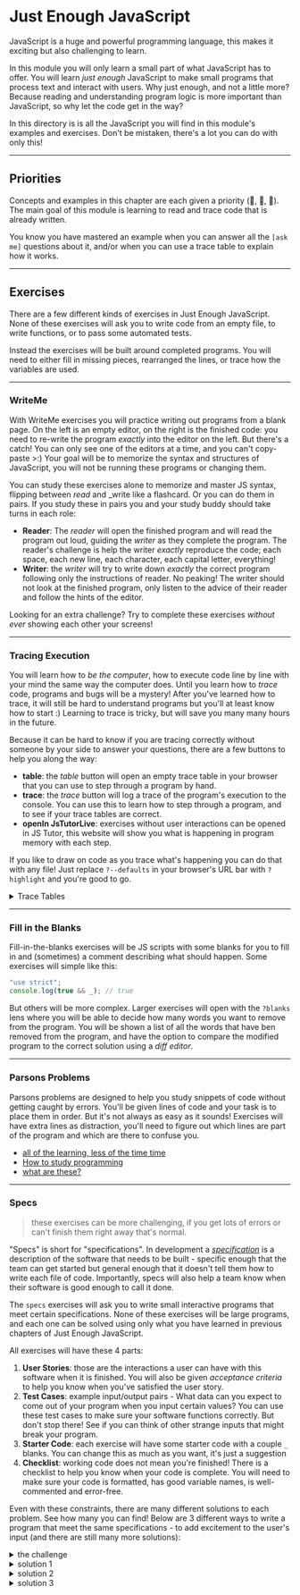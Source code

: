 # Just Enough JavaScript

JavaScript is a huge and powerful programming language, this makes it exciting
but also challenging to learn.

In this module you will only learn a small part of what JavaScript has to offer.
You will learn _just enough_ JavaScript to make small programs that process text
and interact with users. Why just enough, and not a little more? Because reading
and understanding program logic is more important than JavaScript, so why let
the code get in the way?

In this directory is is all the JavaScript you will find in this module's
examples and exercises. Don't be mistaken, there's a lot you can do with only
this!

---

## Priorities

Concepts and examples in this chapter are each given a priority (🥚, 🐣, 🐥).
The main goal of this module is learning to read and trace code that is already
written.

You know you have mastered an example when you can answer all the `[ask me]`
questions about it, and/or when you can use a trace table to explain how it
works.

---

## Exercises

There are a few different kinds of exercises in Just Enough JavaScript. None of
these exercises will ask you to write code from an empty file, to write
functions, or to pass some automated tests.

Instead the exercises will be built around completed programs. You will need to
either fill in missing pieces, rearranged the lines, or trace how the variables
are used.

---

### WriteMe

With WriteMe exercises you will practice writing out programs from a blank page.
On the left is an empty editor, on the right is the finished code: you need to
re-write the program _exactly_ into the editor on the left. But there's a catch!
You can only see one of the editors at a time, and you can't copy-paste >:) Your
goal will be to memorize the syntax and structures of JavaScript, you will not
be running these programs or changing them.

You can study these exercises alone to memorize and master JS syntax, flipping
between _read_ and \_write like a flashcard. Or you can do them in pairs. If you
study these in pairs you and your study buddy should take turns in each role:

- **Reader**: The _reader_ will open the finished program and will read the
  program out loud, guiding the _writer_ as they complete the program. The
  reader's challenge is help the writer _exactly_ reproduce the code; each
  space, each new line, each character, each capital letter, everything!
- **Writer**: the _writer_ will try to write down _exactly_ the correct program
  following only the instructions of reader. No peaking! The writer should not
  look at the finished program, only listen to the advice of their reader and
  follow the hints of the editor.

Looking for an extra challenge? Try to complete these exercises _without ever_
showing each other your screens!

---

### Tracing Execution

You will learn how to _be the computer_, how to execute code line by line with
your mind the same way the computer does. Until you learn how to _trace_ code,
programs and bugs will be a mystery! After you've learned how to trace, it will
still be hard to understand programs but you'll at least know how to start :)
Learning to trace is tricky, but will save you many many hours in the future.

Because it can be hard to know if you are tracing correctly without someone by
your side to answer your questions, there are a few buttons to help you along
the way:

- **table**: the _table_ button will open an empty trace table in your browser
  that you can use to step through a program by hand.
- **trace**: the _trace_ button will log a trace of the program's execution to
  the console. You can use this to learn how to step through a program, and to
  see if your trace tables are correct.
- **openIn JsTutorLive**: exercises without user interactions can be opened in
  JS Tutor, this website will show you what is happening in program memory with
  each step.

If you like to draw on code as you trace what's happening you can do that with
any file! Just replace `?--defaults` in your browser's URL bar with `?highlight`
and you're good to go.

<details>
<summary>Trace Tables</summary>

Trace tables have been around as long as computer programming (probably). The
challenge with a trace table is to run the code in your head, keeping track of
all the variables in your program by hand. This is also called a _dry run_ or a
_desk check_.

You can write trace tables on paper with a pencil, or you can use the trace
tables built into Study Lenses. There are two different types of trace table
available in Study Lenses:

1. **steps**: The _steps_ table asks you to be the computer and to go step by
   step through the program, recording each time a variable is declared, read,
   or assigned. When you use the steps table you can check your work by pressing
   `trace` button and comparing your table to the console output.
2. **values**: The _values_ table is the traditional type of trace table. With
   the _values_ table you only keep track of each time a variable is assigned a
   new value. You can also check your _values_ table by using the `trace` button
   but it will take a little more practice

You may find that the **steps** table is more helpful in the beginning when you
are first learning. It forces you to pay close attention to each step of program
execution.

Later on you may prefer the **values** table because it allows you to look at
the bigger picture and see more clearly the _strategy_ (or _algorithm_) of a
program.

<details>
<summary>links about <em>values</em> trace tables</summary>
<br>

- videos
  - [TeamComputing](https://www.youtube.com/watch?v=DyeVR1zb7Jo)
  - [Computer Science Tutorials](https://www.youtube.com/watch?v=UbANyxE7pGE)
  - [Chris Mayfield](https://www.youtube.com/watch?v=tJGrie7k97c)
  - [Revise Computer Science](https://www.youtube.com/watch?v=dzYlncc72O0)
  - [5 Minutes to Code: Programming Basics "Trace Tables"](https://www.youtube.com/watch?v=i2qLAVBUERs)
- articles
  - [akxl - Desk Checking](https://www.akxl.org/JavaProgramming1/TraceTables.htm)
  - [101computing](https://www.101computing.net/using-trace-tables/),
    [online table](https://www.101computing.net/trace-table/)
  - [ibcomputerscience](https://ibcomputerscience.xyz/trace-tables/)
  - [wikipedia](https://en.wikipedia.org/wiki/Trace_table)
  - [bits of bytes](https://www.bitsofbytes.co/trace-tables.html)

</details>

</details>

---

### Fill in the Blanks

Fill-in-the-blanks exercises will be JS scripts with some blanks for you to fill
in and (sometimes) a comment describing what should happen. Some exercises will
simple like this:

```js
"use strict";
console.log(true && _); // true
```

But others will be more complex. Larger exercises will open with the `?blanks`
lens where you will be able to decide how many words you want to remove from the
program. You will be shown a list of all the words that have ben removed from
the program, and have the option to compare the modified program to the correct
solution using a _diff editor_.

---

### Parsons Problems

Parsons problems are designed to help you study snippets of code without getting
caught by errors. You'll be given lines of code and your task is to place them
in order. But it's not always as easy as it sounds! Exercises will have extra
lines as distraction, you'll need to figure out which lines are part of the
program and which are there to confuse you.

- [all of the learning, less of the time time](https://computinged.wordpress.com/2017/11/17/parsons-problems-have-same-learning-gains-as-writing-or-fixing-code-in-less-time-koli-calling-2017-preview)
- [How to study programming](https://medium.com/swlh/how-to-study-computer-programming-parsons-problems-2bfdefabfd86)
- [what are these?](https://georgejmount.com/parsons-problems/)

---

### Specs

> these exercises can be more challenging, if you get lots of errors or can't
> finish them right away that's normal.

"Specs" is short for "specifications". In development a
[_specification_](https://en.wikipedia.org/wiki/Software_requirements_specification#Structure)
is a description of the software that needs to be built - specific enough that
the team can get started but general enough that it doesn't tell them how to
write each file of code. Importantly, specs will also help a team know when
their software is good enough to call it done.

The `specs` exercises will ask you to write small interactive programs that meet
certain specifications. None of these exercises will be large programs, and each
one can be solved using only what you have learned in previous chapters of Just
Enough JavaScript.

All exercises will have these 4 parts:

1. **User Stories**: those are the interactions a user can have with this
   software when it is finished. You will also be given _acceptance criteria_ to
   help you know when you've satisfied the user story.
2. **Test Cases**: example input/output pairs - What data can you expect to come
   out of your program when you input certain values? You can use these test
   cases to make sure your software functions correctly. But don't stop there!
   See if you can think of other strange inputs that might break your program.
3. **Starter Code**: each exercise will have some starter code with a couple `_`
   blanks. You can change this as much as you want, it's just a suggestion
4. **Checklist**: working code does not mean you're finished! There is a
   checklist to help you know when your code is complete. You will need to make
   sure your code is formatted, has good variable names, is well-commented and
   error-free.

Even with these constraints, there are many different solutions to each problem.
See how many you can find! Below are 3 different ways to write a program that
meet the same specifications - to add excitement to the user's input (and there
are still many more solutions):

<details>
<summary>the challenge</summary>

```js
"use strict";
/*
  1. ===== the user story =====

  a user can provide any input to a prompt
    - given the input is null, the program is sad
    - given the input is not null, the program is excited

  2. ===== the test cases =====

  test cases:
    the user cancels:
      null -> ':('
    any input is exciting:
      '' -> '!'
      'hi' -> 'hi!'
      'javascript' -> 'javascript!'
*/

// 3.  ===== the starter code =====

console.log("--- begin program ---");

// --- gather user input ---
let input = prompt(_);
console.log("input:", input);

// --- declare initial output ---
let output = _;

// --- create final output ---

// --- alert the result ---
console.log("output:", output);
alert(output);

console.log("--- end program ---");

/*
  4. ===== the checklist =====

  checklist:
    [ ] the code is formatted
    [ ] variable names are clear and helpful
    [ ] each line of code is explained in a comment above that line
      - use full sentences and correct JS vocabulary
    [ ] the program runs
    [ ] the program has no errors
    [ ] all of the test cases work
    [ ] you tested strange inputs that could break your program (edge cases)
*/
```

</details>

<details>
<summary>solution 1</summary>

```js
"use strict";
/*
  a user can provide any input to a prompt
    - given the input is null, the program is sad
    - given the input is not null, the program is excited

  test cases:
    the user cancels:
      null -> ':('
    any input is exciting:
      '' -> '!'
      'hi' -> 'hi!'
      'javascript' -> 'javascript!'
*/

console.log("--- begin program ---");

// --- gather user input ---
// maybe not the most clear instructions, but it's good enough for now
let input = prompt("if you cancel i will be sad. otherwise i will be excited.");
console.log("input:", input);

// --- declare initial output ---
// declaring output to an empty string
//  it will be assigned the correct value in a conditional later on
let output = "";

// --- create final output ---
// input will only be null if the user canceled
if (input === null) {
  // assign the sad output value because the user canceled
  output = ":(";
} else {
  // this is the path for any input that is not from the user canceling
  //  since the user didn't cancel, i assigned added some excitement
  output = input + "!";
}

// --- alert the result ---
console.log("output:", output);
alert(output);

console.log("--- end program ---");

/*
  checklist:
    [x] the code is formatted
    [x] variable names are clear and helpful
    [x] each line of code is explained in a comment above that line
      - use full sentences and correct JS vocabulary
    [x] the program runs
    [x] the program has no errors
    [x] all of the test cases work
    [x] you tested strange inputs that could break your program (edge cases)
*/
```

</details>

<details>
<summary>solution 2</summary>

```js
"use strict";
/*
  a user can provide any input to a prompt
    - given the input is null, the program is sad
    - given the input is not null, the program is excited

  test cases:
    the user cancels:
      null -> ':('
    any input is exciting:
      '' -> '!'
      'hi' -> 'hi!'
      'javascript' -> 'javascript!'
*/

console.log("--- begin program ---");

// --- gather user input ---
// maybe not the most clear instructions, but it's good enough for now
let input = prompt("give me something to be excited about:");
console.log("input:", input);

// --- declare initial output ---
// initialized the output to the sad output, assuming the user canceled
//  if they didn't cancel, the program will later reassign the correct value
let output = ":(";

// --- create final output ---
// check if the user inputted a string value
if (input !== null) {
  // if they did not cancel, be excited about their input
  output = input + "!";
}

// --- alert the result ---
console.log("output:", output);
alert(output);

console.log("--- end program ---");

/*
  checklist:
    [x] the code is formatted
    [x] variable names are clear and helpful
    [x] each line of code is explained in a comment above that line
      - use full sentences and correct JS vocabulary
    [x] the program runs
    [x] the program has no errors
    [x] all of the test cases work
    [x] you tested strange inputs that could break your program (edge cases)
*/
```

</details>

<details>
<summary>solution 3</summary>

```js
"use strict";
/*
  a user can provide any input to a prompt
    - given the input is null, the program is sad
    - given the input is not null, the program is excited

  test cases:
    the user cancels:
      null -> ':('
    any input is exciting:
      '' -> '!'
      'hi' -> 'hi!'
      'javascript' -> 'javascript!'
*/

console.log("--- begin program ---");

// --- gather user input ---
// maybe not the most clear instructions, but it's good enough for now
let input = prompt("give me something to be excited about:");
console.log("input:", input);

// --- declare initial output ---
// initialize the output to be excited, assuming the user didn't cancel
//  if they did cancel, the program will later reassign the correct value
let output = input + "!";

// --- create final output ---
// check if the user actually canceled
if (input === null) {
  // if they did cancel, be sad
  output = ":(";
}

// --- alert the result ---
console.log("output:", output);
alert(output);

console.log("--- end program ---");

/*
  checklist:
    [x] the code is formatted
    [x] variable names are clear and helpful
    [x] each line of code is explained in a comment above that line
      - use full sentences and correct JS vocabulary
    [x] the program runs
    [x] the program has no errors
    [x] all of the test cases work
    [x] you tested strange inputs that could break your program (edge cases)
*/
```

</details>
